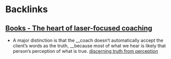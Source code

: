 
# Backlinks
## [Books - The heart of laser-focused coaching](<Books - The heart of laser-focused coaching.md>)
- A major distinction is that the __coach doesn’t automatically accept the client’s words as the truth, __because most of what we hear is likely that person’s perception of what is true. [discerning truth from perception](<discerning truth from perception.md>)

